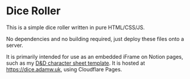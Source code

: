 # Dice Roller

This is a simple dice roller written in pure HTML/CSS/JS.

No dependencies and no building required, just deploy these files onto a server.

It is primarily intended for use as an embedded iFrame on Notion pages, such as my [D&D character sheet template](https://www.notion.so/awright/D-D-character-sheet-template-e4314276eb2d43d3a4e7dfa12ed0fbcf). It is hosted at https://dice.adamw.uk, using Cloudflare Pages.
